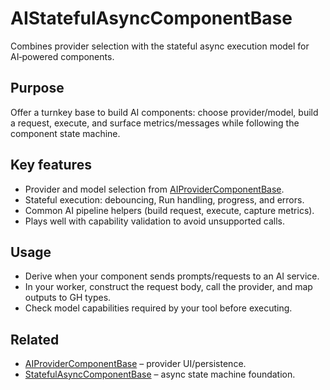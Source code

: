# AIStatefulAsyncComponentBase

Combines provider selection with the stateful async execution model for AI‑powered components.

## Purpose

Offer a turnkey base to build AI components: choose provider/model, build a request, execute, and surface metrics/messages while following the component state machine.

## Key features

- Provider and model selection from [AIProviderComponentBase](./AIProviderComponentBase.md).
- Stateful execution: debouncing, Run handling, progress, and errors.
- Common AI pipeline helpers (build request, execute, capture metrics).
- Plays well with capability validation to avoid unsupported calls.

## Usage

- Derive when your component sends prompts/requests to an AI service.
- In your worker, construct the request body, call the provider, and map outputs to GH types.
- Check model capabilities required by your tool before executing.

## Related

- [AIProviderComponentBase](./AIProviderComponentBase.md) – provider UI/persistence.
- [StatefulAsyncComponentBase](./StatefulAsyncComponentBase.md) – async state machine foundation.
